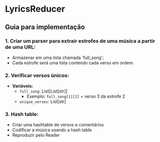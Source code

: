 # LyricsReducer

## Guia para implementação

### 1. Criar um parser para extrair estrofes de uma música a partir de uma URL:
   - Armazenar em uma lista chamada 'full_song';
   - Cada estrofe será uma lista contendo cada verso em ordem.

### 2. Verificar versos únicos:
   + **Variáveis:**
     - `full_song`: List[List[str]]
         - Exemplo: `full_song[1][2]` = verso 3 da estrofe 2
     - `unique_verses`: List[str]

### 3. Hash table:
   - Criar uma hashtable de versos e comentários
   - Codificar a música usando a hash table
   - Reproduzir pelo Reader